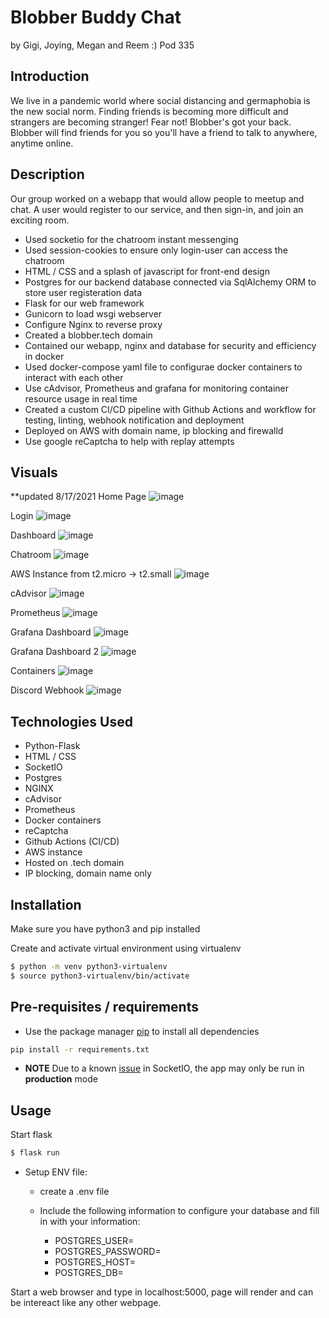 
# Blobber Buddy Chat

by Gigi, Joying, Megan and Reem :)
Pod 335

## Introduction

We live in a pandemic world where social distancing and germaphobia is the new social norm. 
Finding friends is becoming more difficult and strangers are becoming stranger! Fear not! Blobber's got your
back. Blobber will find friends for you so you'll have a friend to talk to anywhere, anytime online.

## Description

Our group worked on a webapp that would allow people to meetup and chat. A user 
would register to our service, and then sign-in, and join an exciting room. 

 - Used socketio for the chatroom instant messenging
 - Used session-cookies to ensure only login-user can access the chatroom
 - HTML / CSS and a splash of javascript for front-end design
 - Postgres for our backend database connected via SqlAlchemy ORM to store user registeration data
 - Flask for our web framework
 - Gunicorn to load wsgi webserver
 - Configure Nginx to reverse proxy
 - Created a blobber.tech domain
 - Contained our webapp, nginx and database for security and efficiency in docker
 - Used docker-compose yaml file to configurae docker containers to interact with each other
 - Use cAdvisor, Prometheus and grafana for monitoring container resource usage in real time
 - Created a custom CI/CD pipeline with Github Actions and workflow for testing, linting, webhook notification and deployment
 - Deployed on AWS with domain name, ip blocking and firewalld
 - Use google reCaptcha to help with replay attempts

## Visuals 
**updated 8/17/2021
Home Page
![image](https://user-images.githubusercontent.com/51943194/129788201-1c9a24f1-0858-41b9-90f2-3e756d9742a4.png)

Login
![image](https://user-images.githubusercontent.com/51943194/129788442-ed820c5a-6b32-4534-8303-1caa0fa3c3fc.png)

Dashboard
![image](https://user-images.githubusercontent.com/51943194/130191874-1df00dac-3d96-4c46-8b3d-c671d891fd21.png)

Chatroom
![image](https://user-images.githubusercontent.com/51943194/130191949-d2607105-4fb7-4ec1-a870-1e22b7c974bd.png)

AWS Instance from t2.micro -> t2.small
![image](https://user-images.githubusercontent.com/51943194/129834519-62245360-8a78-41d4-ab93-f157b526c64a.png)

cAdvisor
![image](https://user-images.githubusercontent.com/51943194/129844313-bb41c80f-efe4-40aa-9d65-96e25883c0e8.png)

Prometheus
![image](https://user-images.githubusercontent.com/51943194/129845143-29dfd02d-ab18-4919-a76d-98f7bb9f7bb8.png)

Grafana Dashboard
![image](https://user-images.githubusercontent.com/51943194/130197840-aef1d1a3-7a4d-4646-ad5e-f7e9ea91694f.png)

Grafana Dashboard 2
![image](https://user-images.githubusercontent.com/51943194/130197947-33246c0d-9728-4969-b621-95129d360caa.png)

Containers
![image](https://user-images.githubusercontent.com/51943194/130271390-65ecb374-384c-4409-a9f0-9f442e83eb32.png)

Discord Webhook
![image](https://user-images.githubusercontent.com/51943194/130304013-a84b42fc-8934-47c3-964a-2795fe9bcf0c.png)




## Technologies Used

- Python-Flask
- HTML / CSS
- SocketIO
- Postgres
- NGINX
- cAdvisor
- Prometheus
- Docker containers
- reCaptcha
- Github Actions (CI/CD)
- AWS instance
- Hosted on .tech domain
- IP blocking, domain name only


## Installation

Make sure you have python3 and pip installed

Create and activate virtual environment using virtualenv

```bash
$ python -m venv python3-virtualenv
$ source python3-virtualenv/bin/activate
```

## Pre-requisites / requirements

- Use the package manager [pip](https://pip.pypa.io/en/stable/) to install all dependencies

```bash
pip install -r requirements.txt

```

- **NOTE** Due to a known [issue](https://github.com/miguelgrinberg/Flask-SocketIO/issues/801) in SocketIO, the app may only be run in **production** mode


## Usage

Start flask

```bash
$ flask run

```

- Setup ENV file: 
  - create a .env file 
  - Include the following information to configure your database and fill in with your information:

    - POSTGRES_USER=
    - POSTGRES_PASSWORD=
    - POSTGRES_HOST=
    - POSTGRES_DB=
  
Start a web browser and type in localhost:5000, page will render and can be intereact like any other webpage.


